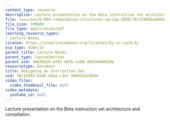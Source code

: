 ```yaml
---
content_type: resource
description: Lecture presentation on the Beta instruction set architecture and compilation.
file: /courses/6-004-computation-structures-spring-2009/78c15985bad66daac3ef9d03261e3644_MIT6_004s09_lec10.pdf
file_size: 199609
file_type: application/pdf
learning_resource_types:
- Lecture Notes
license: https://creativecommons.org/licenses/by-nc-sa/4.0/
ocw_type: OCWFile
parent_title: Lecture Notes
parent_type: CourseSection
parent_uid: 3b03b526-e292-49fb-1e00-40434460010b
resourcetype: Document
title: Designing an Instruction Set
uid: 78c15985-bad6-6daa-c3ef-9d03261e3644
video_files:
  video_thumbnail_file: null
video_metadata:
  youtube_id: null
---
```

Lecture presentation on the Beta instruction set architecture and compilation.